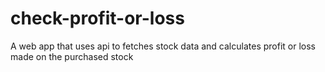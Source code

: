 # check-profit-or-loss
 A web app that uses api to fetches stock data and calculates profit or loss made on the purchased stock
